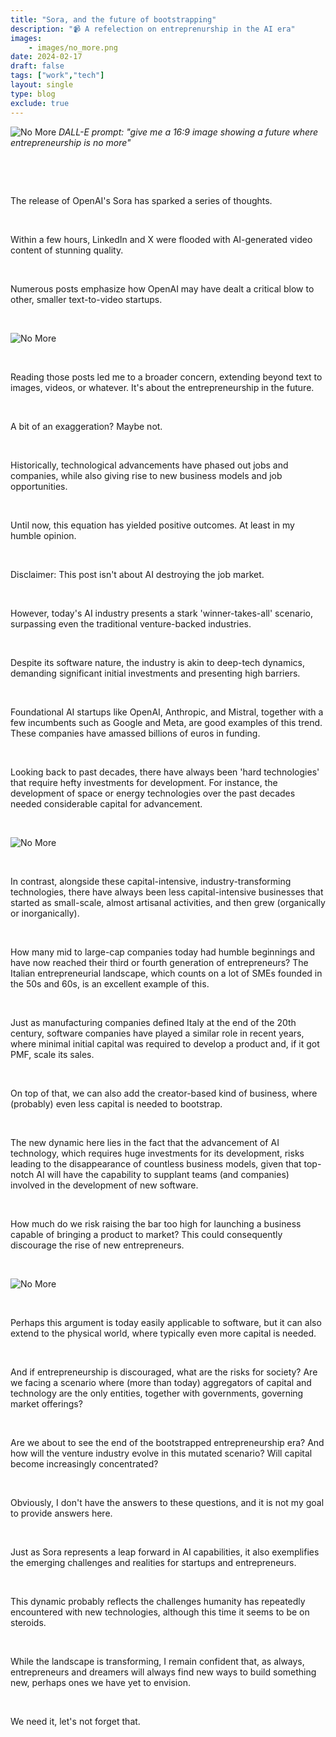 ```yaml
---
title: "Sora, and the future of bootstrapping"
description: "📹 A refelection on entreprenurship in the AI era"
images: 
    - images/no_more.png
date: 2024-02-17
draft: false
tags: ["work","tech"]
layout: single
type: blog
exclude: true
---
```


![No More](images/no_more.png)
*DALL-E prompt: "give me a 16:9 image showing a future where entrepreneurship is no more"*

&nbsp;

&nbsp;

The release of OpenAI's Sora has sparked a series of thoughts.

&nbsp;

Within a few hours, LinkedIn and X were flooded with AI-generated video content of stunning quality. 

&nbsp;

Numerous posts emphasize how OpenAI may have dealt a critical blow to other, smaller text-to-video startups.

&nbsp;
&nbsp;

![No More](images/sora_tweet.png)

&nbsp;
&nbsp;

Reading those posts led me to a broader concern, extending beyond text to images, videos, or whatever. It's about the entrepreneurship in the future.

&nbsp;

A bit of an exaggeration? Maybe not.

&nbsp;

Historically, technological advancements have phased out jobs and companies, while also giving rise to new business models and job opportunities. 

&nbsp;

Until now, this equation has yielded positive outcomes. At least in my humble opinion.

&nbsp;

Disclaimer: This post isn't about AI destroying the job market.

&nbsp;

However, today's AI industry presents a stark 'winner-takes-all' scenario, surpassing even the traditional venture-backed industries.

&nbsp;

Despite its software nature, the industry is akin to deep-tech dynamics, demanding significant initial investments and presenting high barriers. 

&nbsp;

Foundational AI startups like OpenAI, Anthropic, and Mistral, together with a few incumbents such as Google and Meta, are good examples of this trend. These companies have amassed billions of euros in funding.

&nbsp;

Looking back to past decades, there have always been 'hard technologies' that require hefty investments for development. For instance, the development of space or energy technologies over the past decades needed considerable capital for advancement.

&nbsp;
&nbsp;

![No More](images/deeptech.jpg)

&nbsp;
&nbsp;

In contrast, alongside these capital-intensive, industry-transforming technologies, there have always been less capital-intensive businesses that started as small-scale, almost artisanal activities, and then grew (organically or inorganically). 

&nbsp;

How many mid to large-cap companies today had humble beginnings and have now reached their third or fourth generation of entrepreneurs? The Italian entrepreneurial landscape, which counts on a lot of SMEs founded in the 50s and 60s, is an excellent example of this.

&nbsp;

Just as manufacturing companies defined Italy at the end of the 20th century, software companies have played a similar role in recent years, where minimal initial capital was required to develop a product and, if it got PMF, scale its sales.

&nbsp;

On top of that, we can also add the creator-based kind of business, where (probably) even less capital is needed to bootstrap. 

&nbsp;

The new dynamic here lies in the fact that the advancement of AI technology, which requires huge investments for its development, risks leading to the disappearance of countless business models, given that top-notch AI will have the capability to supplant teams (and companies) involved in the development of new software.

&nbsp;

How much do we risk raising the bar too high for launching a business capable of bringing a product to market? This could consequently discourage the rise of new entrepreneurs. 

&nbsp;
&nbsp;

![No More](images/austin_power.jpg)

&nbsp;
&nbsp;

Perhaps this argument is today easily applicable to software, but it can also extend to the physical world, where typically even more capital is needed.

&nbsp;

And if entrepreneurship is discouraged, what are the risks for society? Are we facing a scenario where (more than today) aggregators of capital and technology are the only entities, together with governments, governing market offerings? 

&nbsp;

Are we about to see the end of the bootstrapped entrepreneurship era? And how will the venture industry evolve in this mutated scenario? Will capital become increasingly concentrated?

&nbsp;

Obviously, I don't have the answers to these questions, and it is not my goal to provide answers here.

&nbsp;

Just as Sora represents a leap forward in AI capabilities, it also exemplifies the emerging challenges and realities for startups and entrepreneurs.

&nbsp;

This dynamic probably reflects the challenges humanity has repeatedly encountered with new technologies, although this time it seems to be on steroids.

&nbsp;

While the landscape is transforming, I remain confident that, as always, entrepreneurs and dreamers will always find new ways to build something new, perhaps ones we have yet to envision.

&nbsp;

We need it, let's not forget that.